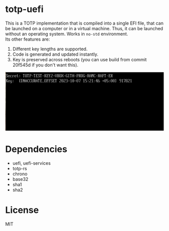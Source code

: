 # totp-uefi
This is a TOTP implementation that is compiled into a single EFI file, that can be launched on a computer or in a virtual machine. Thus, it can be launched without an operating system. Works in ```no-std``` environment.
<br>Its other features are:
<ol>
  <li>Different key lengths are supported.</li>
  <li>Code is generated and updated instantly.</li>
  <li>Key is preserved across reboots (you can use build from commit 20f545d if you don't want this).</li>
</ol>
<img src="273380260-7e381149-bfae-4769-911c-9b3d5d9c5cec.png" alt="screenshot">

# Dependencies
<ul>
  <li>uefi, uefi-services</li>
  <li>totp-rs</li>
  <li>chrono</li>
  <li>base32</li>
  <li>sha1</li>
  <li>sha2</li>
</ul>

# License
MIT
